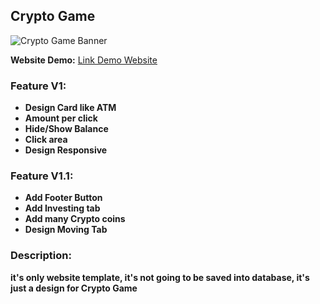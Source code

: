 ## **Crypto Game**

![Crypto Game Banner](https://cdn.pixabay.com/photo/2020/06/10/09/31/bitcoin-5281986_960_720.jpg)

**Website Demo:** [Link Demo Website](https://jzuvgti.github.io/crypto-game/)

### **Feature V1:**
- **Design Card like ATM**
- **Amount per click**
- **Hide/Show Balance**
- **Click area**
- **Design Responsive**

### **Feature V1.1:**
- **Add Footer Button**
- **Add Investing tab**
- **Add many Crypto coins**
- **Design Moving Tab**

### **Description:**
**it's only website template, it's not going to be saved into database, it's just a design for Crypto Game**
